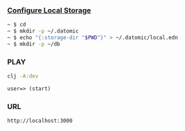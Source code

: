 ### [Configure Local Storage](https://docs.datomic.com/datomic-local.html#storage-dir)
```bash
~ $ cd
~ $ mkdir -p ~/.datomic
~ $ echo "{:storage-dir "$PWD"}" > ~/.datomic/local.edn
~ $ mkdir -p ~/db
```
### PLAY
```bash
clj -A:dev
```
```clj
user=> (start)
```
### URL
```
http://localhost:3000
```
